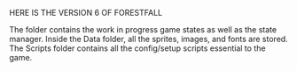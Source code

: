HERE IS THE VERSION 6 OF FORESTFALL 

The folder contains the work in progress game states as well as the state manager. 
Inside the Data folder, all the sprites, images, and fonts are stored. 
The Scripts folder contains all the config/setup scripts essential to the game. 
